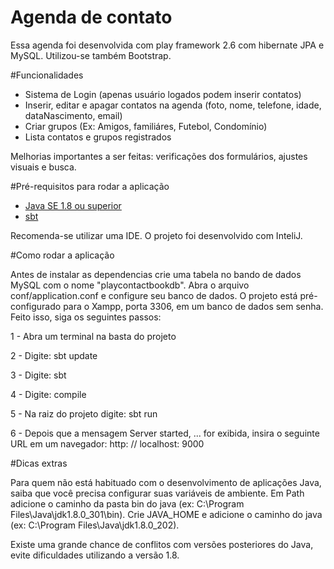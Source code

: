 # Agenda de contato

Essa agenda foi desenvolvida com play framework 2.6 com hibernate JPA e MySQL. Utilizou-se também Bootstrap.

#Funcionalidades
- Sistema de Login (apenas usuário logados podem inserir contatos)
- Inserir, editar e apagar contatos na agenda (foto, nome, telefone, idade, dataNascimento, email)
- Criar grupos (Ex: Amigos, familiáres, Futebol, Condomínio)
- Lista contatos e grupos registrados

Melhorias importantes a ser feitas: verificações dos formulários, ajustes visuais e busca. 

#Pré-requisitos para rodar a aplicação

- [Java SE 1.8 ou superior](https://www.oracle.com/br/java/technologies/javase/javase8-archive-downloads.html)
- [sbt](https://www.scala-sbt.org/download.html)

Recomenda-se utilizar uma IDE. O projeto foi desenvolvido com InteliJ.

#Como rodar a aplicação

Antes de instalar as dependencias crie uma tabela no bando de dados MySQL com o nome "playcontactbookdb". Abra o arquivo conf/application.conf e configure seu banco de dados. O projeto está pré-configurado para o Xampp, porta 3306, em um banco de dados sem senha. Feito isso, siga os seguintes passos:

1 - Abra um terminal na basta do projeto

2 - Digite: sbt update

3 - Digite: sbt

4 - Digite: compile

5 - Na raiz do projeto digite: sbt run

6 - Depois que a mensagem Server started, ... for exibida, insira o seguinte URL em um navegador: http: // localhost: 9000


#Dicas extras

Para quem não está habituado com o desenvolvimento de aplicações Java, saiba que você precisa configurar suas variáveis de ambiente. Em Path adicione o caminho da pasta bin do java (ex: C:\Program Files\Java\jdk1.8.0_301\bin). Crie JAVA_HOME e adicione o caminho do java (ex: C:\Program Files\Java\jdk1.8.0_202).

Existe uma grande chance de conflitos com versões posteriores do Java, evite dificuldades utilizando a versão 1.8.
